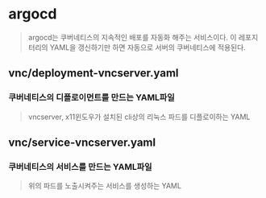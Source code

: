 # argocd
> argocd는 쿠버네티스의 지속적인 배포를 자동화 해주는 서비스이다. 이 레포지터리의 YAML을 갱신하기만 하면 자동으로 서버의 쿠버네티스에 적용된다.

## vnc/deployment-vncserver.yaml
### 쿠버네티스의 디플로이먼트를 만드는 YAML파일
>  vncserver, x11윈도우가 설치된 cli상의 리눅스 파드를 디플로이하는 YAML

## vnc/service-vncserver.yaml
### 쿠버네티스의 서비스를 만드는 YAML파일
> 위의 파드를 노출시켜주는 서비스를 생성하는 YAML
